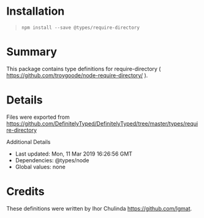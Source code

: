 # Installation
> `npm install --save @types/require-directory`

# Summary
This package contains type definitions for require-directory ( https://github.com/troygoode/node-require-directory/ ).

# Details
Files were exported from https://github.com/DefinitelyTyped/DefinitelyTyped/tree/master/types/require-directory

Additional Details
 * Last updated: Mon, 11 Mar 2019 16:26:56 GMT
 * Dependencies: @types/node
 * Global values: none

# Credits
These definitions were written by Ihor Chulinda <https://github.com/Igmat>.
